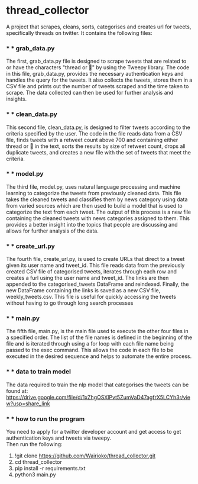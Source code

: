 # thread_collector
A project that scrapes, cleans, sorts, categorises and creates url for tweets, specifically threads on twitter.
It contains the following files:

### * * grab_data.py

The first, grab_data.py file is designed to scrape tweets that are related to or have the characters "thread or 🧵" by using the Tweepy library. The code in this file, grab_data.py, provides the necessary authentication keys and handles the query for the tweets. It also collects the tweets, stores them in a CSV file and prints out the number of tweets scraped and the time taken to scrape. The data collected can then be used for further analysis and insights.

### * * clean_data.py

This second file, clean_data.py, is designed to filter tweets according to the criteria specified by the user. The code in the file reads data from a CSV file, finds tweets with a retweet count above 700 and containing either thread or 🧵 in the text, sorts the results by size of retweet count, drops all duplicate tweets, and creates a new file with the set of tweets that meet the criteria.

### * * model.py

The third file, model.py, uses natural language processing and machine learning to categorize the tweets from previously cleaned data. This file takes the cleaned tweets and classifies them by news category using data from varied sources which are then used to build a model that is used to categorize the text from each tweet. The output of this process is a new file containing the cleaned tweets with news categories assigned to them. This provides a better insight into the topics that people are discussing and allows for further analysis of the data.

### * * create_url.py

The fourth file, create_url.py, is used to create URLs that direct to a tweet given its user name and tweet_id. This file reads data from the previously created CSV file of categorised tweets, iterates through each row and creates a furl using the user name and tweet_id. The links are then appended to the categorised_tweets DataFrame and reindexed. Finally, the new DataFrame containing the links is saved as a new CSV file, weekly_tweets.csv. This file is useful for quickly accessing the tweets without having to go through long search processes

### * * main.py

The fifth file, main.py, is the main file used to execute the other four files in a specified order. The list of the file names is defined in the beginning of the file and is iterated through using a for loop with each file name being passed to the exec command. This allows the code in each file to be executed in the desired sequence and helps to automate the entire process.

### * * data to train model

The data required to train the nlp model that categorises the tweets can be found at:
https://drive.google.com/file/d/1xZhgOSXlPvt5ZumVaD47agfrX5LCYh3r/view?usp=share_link


### * * how to run the program

You need to apply for a twitter developer account and get access to get authentication keys and tweets via tweepy.  
Then run the following:
1. !git clone https://github.com/Wairioko/thread_collector.git
2. cd thread_collector
3. pip install -r requirements.txt 
4. python3 main.py
